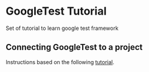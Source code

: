 # GoogleTest Tutorial
Set of tutorial to learn google test framework

## Connecting GoogleTest to a project
Instructions based on the following [tutorial](https://www.youtube.com/watch?v=pxJoVRfpRPE&t=461s).
